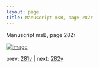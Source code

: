 ```yaml
---
layout: page
title: Manuscript msB, page 282r
---
```


Manuscript msB, page 282r

[![image](http://www.homermultitext.org/iipsrv?OBJ=IIP,1.0&FIF=/project/homer/pyramidal/deepzoom/hmt/vbbifolio/pending/vb_281v_282r.tif&WID=100&CVT=JPEG)](http://www.homermultitext.org/ict2/?urn=urn:cite2:hmt:vbbifolio.pending:vb_281v_282r)

prev:  [281v](../281v) | next:  [282v](../282v)

